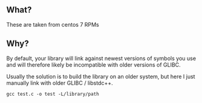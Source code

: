 ## What?
These are taken from centos 7 RPMs

## Why?
By default, your library will link against newest versions of symbols you use and will therefore likely be incompatible with older versions of GLIBC. 

Usually the solution is to build the library on an older system, but here I just manually link with older GLIBC / libstdc++.

```
gcc test.c -o test -L/library/path
```